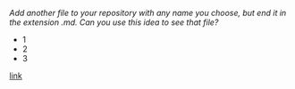 *Add another file to your repository with any name you choose, but end it in the extension .md. Can you use this idea to see that file?*

- 1
- 2
- 3

[link](https://francisgan.github.io/cse15l-lab-reports/test.html)

